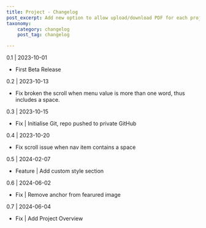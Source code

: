 ```yaml
---
title: Project - Changelog
post_excerpt: Add new option to allow upload/download PDF for each project.
taxonomy:
    category: changelog
    post_tag: changelog

---
```


0.1 | 2023-10-01
* First Beta Release

0.2 | 2023-10-13
* Fix broken the scroll when menu value is more than one word, thus includes a space. 

0.3 | 2023-10-15
* Fix | Initialise Git, repo pushed to private GitHub

0.4 | 2023-10-20
* Fix scroll issue when nav item contains a space

0.5 | 2024-02-07
* Feature | Add custom style section

0.6 | 2024-06-02
* Fix | Remove anchor from fearured image

0.7 | 2024-06-04
* Fix | Add Project Overview